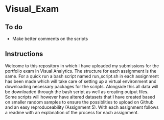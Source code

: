 # Visual_Exam

## To do 
- Make better comments on the scripts 



## Instructions
Welcome to this repository in which I have uploaded my submissions for the portfolio exam in Visual Analytics. The structure for each assignment is the same. For a quick run a bash script named run_script.sh in each assignment has been made which will take care of setting up a virtual environment and downloading necessary packages for the scripts. Alongside this all data will be downloaded through the bash script as well as creating output files. Some scripts will however have altered datasets that I have created based on smaller random samples to ensure the possiblities to upload on Github and an easy reproduceability (Assignment 5). 
With each assignment follows a readme with an explanation of the process for each assignment. 
